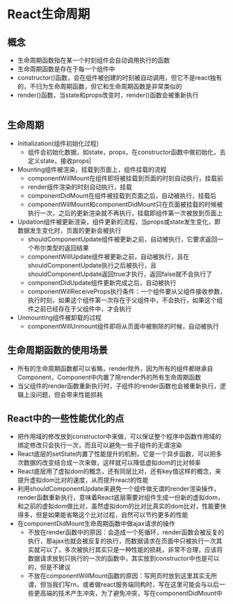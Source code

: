 # React生命周期

## 概念
- 生命周期函数指在某一个时刻组件会自动调用执行的函数
- 生命周期函数是存在于每一个组件中
- constructor()函数，会在组件被创建的时刻被自动调用，但它不是react独有的，不归为生命周期函数，但它和生命周期函数是非常类似的
- render()函数，当state和props改变时，render()函数会被重新执行

<img :src="$withBase('/assets/lifecircle-react.png')">

## 生命周期
- Initialization(组件初始化过程)
  - 组件会初始化数据，如state，props，在constructor函数中做初始化，去定义state，接收props|
- Mounting组件被渲染，挂载到页面上，组件挂载的流程
  - componentWillMount在组件即将被挂载到页面的时刻自动执行，挂载前
  - render组件渲染的时刻自动执行，挂载
  - componentDidMount在组件被挂载到页面之后，自动被执行，挂载后
  - componentWillMount和componentDidMount只在页面被挂载的时候被执行一次，之后的更新渲染就不再执行，挂载即组件第一次被放到页面上
- Updation组件被更新渲染，组件更新的流程，当props或state发生变化，即数据发生变化时，页面的更新会被执行
  - shouldComponentUpdate组件被更新之前，自动被执行，它要求返回一个布尔类型的返回结果
  - componentWillUpdate组件被更新之前，自动被执行，且在shouldComponentUpdate执行之后被执行，且shouldComponentUpdate返回true才执行，返回false就不会执行了
  - componentDidUpdate组件更新完成之后，自动被执行
  - componentWillReceiveProps执行条件：一个组件要从父组件接收参数，执行时刻，如果这个组件第一次存在于父组件中，不会执行，如果这个组件之前已经存在于父组件中，才会执行
- Unmounting组件被卸载的过程
  - componentWillUnmount组件即将从页面中被剔除的时候，自动被执行

## 生命周期函数的使用场景
- 所有的生命周期函数都可以省略，render除外，因为所有的组件都继承自Component，Component中内置了除render外的所有生命周期函数
- 当父组件的render函数重新执行时，子组件的render函数也会被重新执行，逻辑上没问题，但会带来性能损耗

## React中的一些性能优化的点
- 把作用域的修改放到constructor中来做，可以保证整个程序中函数作用域的绑定修改只会执行一次，而且可以避免一些子组件的无谓渲染
- React底层的setState内置了性能提升的机制，它是一个异步函数，可以把多次数据的改变结合成一次来做，这样就可以降低虚拟dom的比对频率
- React底层用了虚拟dom的概念，还有同层比对，还有key值这样的概念，来提升虚拟dom比对的速度，从而提升react的性能
- 利用shouldComponentUpdate来避免一个组件做无谓的render渲染操作，render函数重新执行，意味着React底层需要对组件生成一份新的虚拟dom，和之前的虚拟dom做比对，虽然虚拟dom的比对比真实的dom比对，性能要快得多，但是如果能省略这个比对过程，自然可以节约更多的性能
- 在componentDidMount生命周期函数中做ajax请求的操作
  - 不放在render函数中的原因：会造成一个死循环，render函数会被反复的执行，那ajax也就会被反复的执行，而数据请求在页面中只被执行一次其实就可以了，多次被执行其实只是一种性能的损耗，非常不合理，应该将数据请求放到只执行的一次的函数中，其实放到constructor中也是可以的，但是不建议
  - 不放在componentWillMount函数的原因：写网页时放到这里其实无所谓，但当我们写rn，或者做react服务端同构时，写在这里可能会与以后一些更高端的技术产生冲突，为了避免冲突，写在componentDidMount中